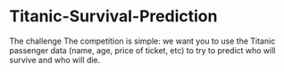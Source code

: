 # Titanic-Survival-Prediction
The challenge The competition is simple: we want you to use the Titanic passenger data (name, age, price of ticket, etc) to try to predict who will survive and who will die.

